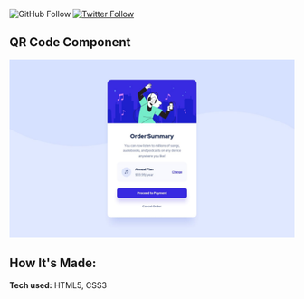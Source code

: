 ![GitHub Follow](https://img.shields.io/github/followers/stephnicoledev?style=social)
[![Twitter Follow](https://img.shields.io/twitter/follow/darkroast_dev?style=social)](https://twitter.com/intent/follow?screen_name=darkroast_dev)

## QR Code Component

![Design preview for the NFT Card component coding challenge](./design/desktop-design.jpg)

## How It's Made:

**Tech used:** HTML5, CSS3
